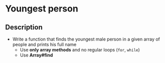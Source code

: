 # Youngest person

## Description
- Write a function that finds the youngest male person in a given array of people and prints his full name
  - Use **only array methods** and no regular loops (`for`, `while`)
  - Use **Array#find**
